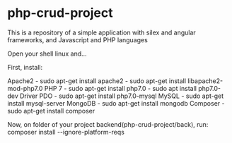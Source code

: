 # php-crud-project
This is a repository of a simple application with silex and angular frameworks, and Javascript and PHP languages

Open your shell linux and...

First, install:

Apache2 - sudo apt-get install apache2
        - sudo apt-get install libapache2-mod-php7.0
PHP 7 - sudo apt-get install php7.0
      - sudo apt install php7.0-dev
Driver PDO - sudo apt-get install php7.0-mysql
MySQL - sudo apt-get install mysql-server
MongoDB - sudo apt-get install mongodb
Composer - sudo apt-get install composer


Now, on folder of your project backend(php-crud-project/back), run:
composer install --ignore-platform-reqs


